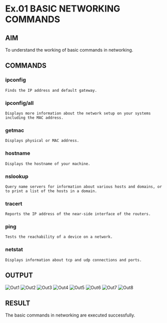 # Ex.01 BASIC NETWORKING COMMANDS
## AIM
  To understand the working of basic commands in networking.

## COMMANDS
### ipconfig
    Finds the IP address and default gateway.
    
### ipconfig/all
    Displays more information about the network setup on your systems including the MAC address.

### getmac
    Displays physical or MAC address.

### hostname
    Displays the hostname of your machine.
    
### nslookup
    Query name servers for information about various hosts and domains, or to print a list of the hosts in a domain.
    
### tracert
    Reports the IP address of the near-side interface of the routers.

### ping
    Tests the reachability of a device on a network. 

### netstat
    Displays information about tcp and udp connections and ports.

## OUTPUT
![Out1](https://user-images.githubusercontent.com/128878369/228593499-1f5f0745-b8ef-405a-b543-0a4b56940fe9.png)
![Out2](https://user-images.githubusercontent.com/128878369/228593628-01f317bb-949d-4217-9910-003ece814879.png)
![Out3](https://user-images.githubusercontent.com/128878369/228593709-32b78efe-e8d1-4e12-a24b-def49c71f1d1.png)
![Out4](https://user-images.githubusercontent.com/128878369/228593955-b543212a-634a-4456-b5ed-015660ba3b8c.png)
![Out5](https://user-images.githubusercontent.com/128878369/228594001-19e6d5d6-d7c0-4359-bcb0-b3b3d5f688f2.png)
![Out6](https://user-images.githubusercontent.com/128878369/228594076-96e67f15-301c-4c0d-9e27-986904fdcde5.png)
![Out7](https://user-images.githubusercontent.com/128878369/228594146-311fb3d8-0718-4577-8ef9-3e02cfba6921.png)
![Out8](https://user-images.githubusercontent.com/128878369/228594210-efdd07da-07ff-478f-89d7-c9307e832232.png)


## RESULT
  The basic commands in networking are executed successfully.
